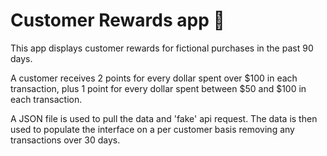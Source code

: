 # Customer Rewards app 🎁

This app displays customer rewards for fictional purchases in the past 90 days. 

A customer receives 2 points for every dollar spent over $100 in each transaction, plus 1 point for every dollar spent between $50 and $100 in each transaction.

A JSON file is used to pull the data and 'fake' api request. The data is then used to populate the interface on a per customer basis removing any transactions over 30 days. 
